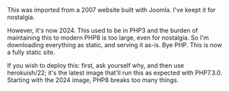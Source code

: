 This was imported from a 2007 website built with Joomla.
I've keept it for nostalgia.

However, it's now 2024. This used to be in PHP3 and the burden of maintaining this to modern PHP8 is too large, even for nostalgia. So I'm downloading everything as static, and serving it as-is. Bye PHP. This is now a fully static site.

If you wish to deploy this: first, ask yourself why, and then use herokuish/22; it's the latest image that'll run this as expected with PHP7.3.0. Starting with the 2024 image, PHP8 breaks too many things.
